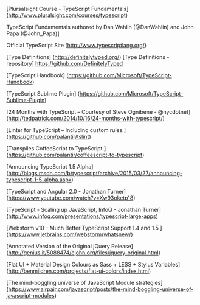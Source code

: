 [Plursalsight Course - TypeScript Fundamentals] (http://www.pluralsight.com/courses/typescript)

TypeScript Fundamentals authored by Dan Wahlin (@DanWahlin) and John Papa (@John_Papa)]


Official TypeScript Site
(http://www.typescriptlang.org/)

[Type Definitions]
(http://definitelytyped.org/)
[Type Definitions - repository]
https://github.com/DefinitelyTyped

[TypeScript Handbook]
(https://github.com/Microsoft/TypeScript-Handbook)

[TypeScript Sublime Plugin]
(https://github.com/Microsoft/TypeScript-Sublime-Plugin)

[24 Months with TypeScript – Courtesy of Steve Ognibene - @nycdotnet]
(http://tedpatrick.com/2014/10/16/24-months-with-typescript/)


[Linter for TypeScript – Including custom rules.]
(https://github.com/palantir/tslint)

[Transpiles CoffeeScript to TypeScript.]
(https://github.com/palantir/coffeescript-to-typescript)

[Announcing TypeScript 1.5 Alpha]
(http://blogs.msdn.com/b/typescript/archive/2015/03/27/announcing-typescript-1-5-alpha.aspx)

[TypeScript and Angular 2.0 - Jonathan Turner]
(https://www.youtube.com/watch?v=Xw93oketp18)

[TypeScript - Scaling up JavaScript, InfoQ - Jonathan Turner]
(http://www.infoq.com/presentations/typescript-large-apps)

[Webstorm v10 – Much Better TypeScript Support  1.4 and 1.5 ]
(https://www.jetbrains.com/webstorm/whatsnew/)

[Annotated Version of the Original jQuery Release]
(http://genius.it/5088474/ejohn.org/files/jquery-original.html)

[Flat UI + Material Design Colours as Sass + LESS + Stylus Variables]
(http://benmildren.com/projects/flat-ui-colors/index.html)

[The mind-boggling universe of JavaScript Module strategies]
(https://www.airpair.com/javascript/posts/the-mind-boggling-universe-of-javascript-modules)


